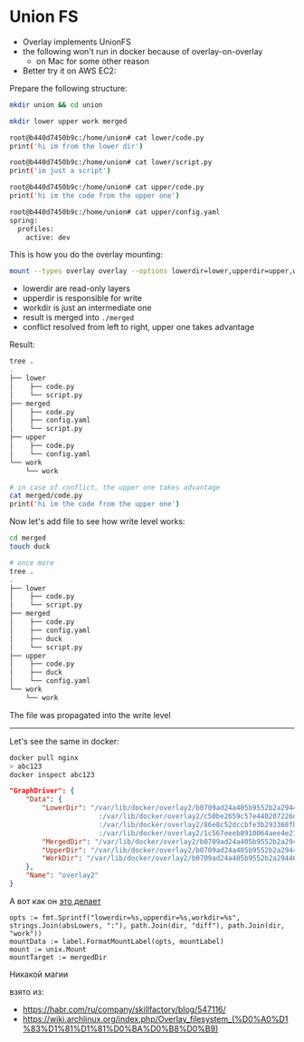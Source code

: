 # Union FS

- Overlay implements UnionFS
- the following won't run in docker because of overlay-on-overlay
    - on Mac for some other reason
- Better try it on AWS EC2:

Prepare the following structure:
```bash
mkdir union && cd union

mkdir lower upper work merged

root@b440d7450b9c:/home/union# cat lower/code.py 
print('hi im from the lower dir')

root@b440d7450b9c:/home/union# cat lower/script.py 
print('im just a script')

root@b440d7450b9c:/home/union# cat upper/code.py 
print('hi im the code from the upper one')

root@b440d7450b9c:/home/union# cat upper/config.yaml 
spring:
  profiles:
    active: dev
```

This is how you do the overlay mounting:
```bash
mount --types overlay overlay --options lowerdir=lower,upperdir=upper,workdir=work ./merged
```
- lowerdir are read-only layers
- upperdir is responsible for write
- workdir is just an intermediate one
- result is merged into `./merged`
- conflict resolved from left to right, upper one takes advantage


Result:
```bash
tree .
.
├── lower
│    ├── code.py
│    └── script.py
├── merged
│    ├── code.py
│    ├── config.yaml
│    └── script.py
├── upper
│    ├── code.py
│    └── config.yaml
└── work
    └── work

# in case of conflict, the upper one takes advantage
cat merged/code.py 
print('hi im the code from the upper one')
```

Now let's add file to see how write level works:
```bash
cd merged
touch duck

# once more
tree .
.
├── lower
│    ├── code.py
│    └── script.py
├── merged
│    ├── code.py
│    ├── config.yaml
│    ├── duck
│    └── script.py
├── upper
│    ├── code.py
│    ├── duck
│    └── config.yaml
└── work
    └── work
```

The file was propagated into the write level


---

Let's see the same in docker:
```bash
docker pull nginx
> abc123
docker inspect abc123
```

```json
"GraphDriver": {
    "Data": {
        "LowerDir": "/var/lib/docker/overlay2/b0709ad24a405b9552b2a294464d9fec65f40d617292a13aa16d236dc786dbb1-init/diff
                      :/var/lib/docker/overlay2/c50be2659c57e440287226de633e5bcb731d4b2405f8bd1c5ecffc42732af1c0/diff
                      :/var/lib/docker/overlay2/86e8c52dccbfe3b293368fba273df5fbce791456caed1ee06768c56cfec82863/diff
                      :/var/lib/docker/overlay2/1c567eeeb8910064aee4e216284065ecd9a7d037136af99612c9c8f9076be425/diff",
        "MergedDir": "/var/lib/docker/overlay2/b0709ad24a405b9552b2a294464d9fec65f40d617292a13aa16d236dc786dbb1/merged",
        "UpperDir": "/var/lib/docker/overlay2/b0709ad24a405b9552b2a294464d9fec65f40d617292a13aa16d236dc786dbb1/diff",
        "WorkDir": "/var/lib/docker/overlay2/b0709ad24a405b9552b2a294464d9fec65f40d617292a13aa16d236dc786dbb1/work"
    },
    "Name": "overlay2"
}
```


А вот как он [это делает](https://github.com/moby/moby/blob/1ef1cc8388165b2b848f9b3f53ec91c87de09f63/daemon/graphdriver/overlay2/overlay.go#L580)
```golang
opts := fmt.Sprintf("lowerdir=%s,upperdir=%s,workdir=%s", strings.Join(absLowers, ":"), path.Join(dir, "diff"), path.Join(dir, "work"))
mountData := label.FormatMountLabel(opts, mountLabel)
mount := unix.Mount
mountTarget := mergedDir
```

Никакой магии


взято из:
- https://habr.com/ru/company/skillfactory/blog/547116/
- https://wiki.archlinux.org/index.php/Overlay_filesystem_(%D0%A0%D1%83%D1%81%D1%81%D0%BA%D0%B8%D0%B9)
